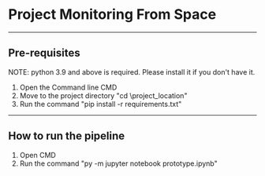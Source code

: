 # Project Monitoring From Space

---

## Pre-requisites

NOTE: python 3.9 and above is required. Please install it if you don't have it.

1. Open the Command line CMD
2. Move to the project directory "cd \project_location"
3. Run the command "pip install -r requirements.txt"

---

## How to run the pipeline

1. Open CMD
2. Run the command "py -m jupyter notebook prototype.ipynb"
